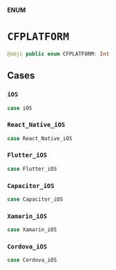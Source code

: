 **ENUM**

# `CFPLATFORM`

```swift
@objc public enum CFPLATFORM: Int
```

## Cases
### `iOS`

```swift
case iOS
```

### `React_Native_iOS`

```swift
case React_Native_iOS
```

### `Flutter_iOS`

```swift
case Flutter_iOS
```

### `Capacitor_iOS`

```swift
case Capacitor_iOS
```

### `Xamarin_iOS`

```swift
case Xamarin_iOS
```

### `Cordova_iOS`

```swift
case Cordova_iOS
```
